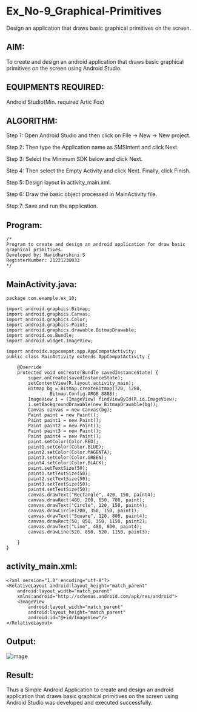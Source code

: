 # Ex_No-9_Graphical-Primitives
Design an application that draws basic graphical primitives on the screen.

## AIM:
To create and design an android application that draws basic graphical primitives on the screen using Android Studio.

## EQUIPMENTS REQUIRED:

Android Studio(Min. required Artic Fox)


## ALGORITHM:
Step 1: Open Android Studio and then click on File -> New -> New project.

Step 2: Then type the Application name as SMSIntent and click Next.

Step 3: Select the Minimum SDK below and click Next.

Step 4: Then select the Empty Activity and click Next. Finally, click Finish.

Step 5: Design layout in activity_main.xml.

Step 6: Draw the basic object processed in MainActivity file.

Step 7: Save and run the application.


## Program:
 ```
/*
Program to create and design an android application for draw basic graphical primitives.
Developed by: Haridharshini.S
RegisterNumber: 21221230033  
*/
```
## MainActivity.java:
```
package com.example.ex_10;

import android.graphics.Bitmap;
import android.graphics.Canvas;
import android.graphics.Color;
import android.graphics.Paint;
import android.graphics.drawable.BitmapDrawable;
import android.os.Bundle;
import android.widget.ImageView;

import androidx.appcompat.app.AppCompatActivity;
public class MainActivity extends AppCompatActivity {

    @Override
    protected void onCreate(Bundle savedInstanceState) {
        super.onCreate(savedInstanceState);
        setContentView(R.layout.activity_main);
        Bitmap bg = Bitmap.createBitmap(720, 1280,
                Bitmap.Config.ARGB_8888);
        ImageView i = (ImageView) findViewById(R.id.ImageView);
        i.setBackgroundDrawable(new BitmapDrawable(bg));
        Canvas canvas = new Canvas(bg);
        Paint paint = new Paint();
        Paint paint1 = new Paint();
        Paint paint2 = new Paint();
        Paint paint3 = new Paint();
        Paint paint4 = new Paint();
        paint.setColor(Color.RED);
        paint1.setColor(Color.BLUE);
        paint2.setColor(Color.MAGENTA);
        paint3.setColor(Color.GREEN);
        paint4.setColor(Color.BLACK);
        paint.setTextSize(50);
        paint1.setTextSize(50);
        paint2.setTextSize(50);
        paint3.setTextSize(50);
        paint4.setTextSize(50);
        canvas.drawText("Rectangle", 420, 150, paint4);
        canvas.drawRect(400, 200, 650, 700, paint);
        canvas.drawText("Circle", 120, 150, paint4);
        canvas.drawCircle(200, 350, 150, paint1);
        canvas.drawText("Square", 120, 800, paint4);
        canvas.drawRect(50, 850, 350, 1150, paint2);
        canvas.drawText("Line", 480, 800, paint4);
        canvas.drawLine(520, 850, 520, 1150, paint3);

    }
}
```
## activity_main.xml:
```
<?xml version="1.0" encoding="utf-8"?>
<RelativeLayout android:layout_height="match_parent"
    android:layout_width="match_parent"
    xmlns:android="http://schemas.android.com/apk/res/android">
    <ImageView
        android:layout_width="match_parent"
        android:layout_height="match_parent"
        android:id="@+id/ImageView"/>
</RelativeLayout>

```


## Output:

![image](https://github.com/Haridharshini21500176/Ex_No-9_Graphical-Primitives/assets/94168395/ad01f4a8-f9a2-446f-a527-e50048041e2c)


## Result:
Thus a Simple Android Application to create and design an android application that draws basic graphical primitives on the screen using Android Studio was developed and executed successfully.
